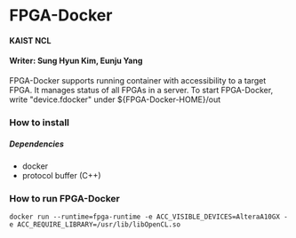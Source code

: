 # FPGA-Docker

#### KAIST NCL 
#### Writer: Sung Hyun Kim, Eunju Yang

FPGA-Docker supports running container with accessibility to a target FPGA.
It manages status of all FPGAs in a server.
To start FPGA-Docker, write "device.fdocker" under ${FPGA-Docker-HOME}/out


### How to install

##### Dependencies

- docker
- protocol buffer (C++)


### How to run FPGA-Docker

` docker run --runtime=fpga-runtime -e ACC_VISIBLE_DEVICES=AlteraA10GX -e ACC_REQUIRE_LIBRARY=/usr/lib/libOpenCL.so `


